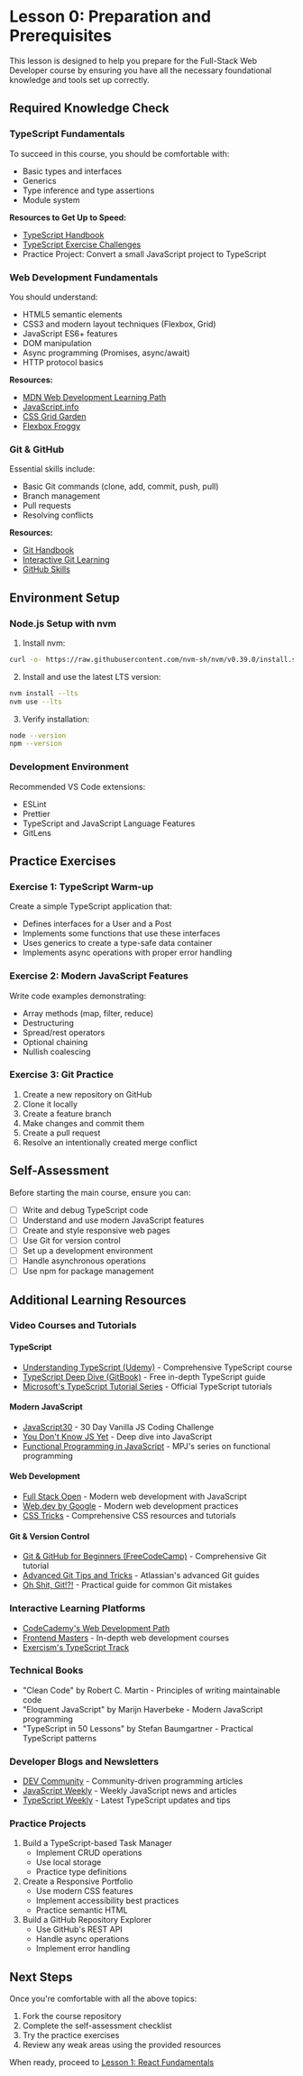 # Lesson 0: Preparation and Prerequisites

This lesson is designed to help you prepare for the Full-Stack Web Developer course by ensuring you have all the necessary foundational knowledge and tools set up correctly.

## Required Knowledge Check

### TypeScript Fundamentals

To succeed in this course, you should be comfortable with:

- Basic types and interfaces
- Generics
- Type inference and type assertions
- Module system

**Resources to Get Up to Speed:**

- [TypeScript Handbook](https://www.typescriptlang.org/docs/handbook/intro.html)
- [TypeScript Exercise Challenges](https://typescript-exercises.github.io/)
- Practice Project: Convert a small JavaScript project to TypeScript

### Web Development Fundamentals

You should understand:

- HTML5 semantic elements
- CSS3 and modern layout techniques (Flexbox, Grid)
- JavaScript ES6+ features
- DOM manipulation
- Async programming (Promises, async/await)
- HTTP protocol basics

**Resources:**

- [MDN Web Development Learning Path](https://developer.mozilla.org/en-US/docs/Learn)
- [JavaScript.info](https://javascript.info/)
- [CSS Grid Garden](https://cssgridgarden.com/)
- [Flexbox Froggy](https://flexboxfroggy.com/)

### Git & GitHub

Essential skills include:

- Basic Git commands (clone, add, commit, push, pull)
- Branch management
- Pull requests
- Resolving conflicts

**Resources:**

- [Git Handbook](https://guides.github.com/introduction/git-handbook/)
- [Interactive Git Learning](https://learngitbranching.js.org/)
- [GitHub Skills](https://skills.github.com/)

## Environment Setup

### Node.js Setup with nvm

1. Install nvm:

```bash
curl -o- https://raw.githubusercontent.com/nvm-sh/nvm/v0.39.0/install.sh | bash
```

2. Install and use the latest LTS version:

```bash
nvm install --lts
nvm use --lts
```

3. Verify installation:

```bash
node --version
npm --version
```

### Development Environment

Recommended VS Code extensions:

- ESLint
- Prettier
- TypeScript and JavaScript Language Features
- GitLens

## Practice Exercises

### Exercise 1: TypeScript Warm-up

Create a simple TypeScript application that:

- Defines interfaces for a User and a Post
- Implements some functions that use these interfaces
- Uses generics to create a type-safe data container
- Implements async operations with proper error handling

### Exercise 2: Modern JavaScript Features

Write code examples demonstrating:

- Array methods (map, filter, reduce)
- Destructuring
- Spread/rest operators
- Optional chaining
- Nullish coalescing

### Exercise 3: Git Practice

1. Create a new repository on GitHub
2. Clone it locally
3. Create a feature branch
4. Make changes and commit them
5. Create a pull request
6. Resolve an intentionally created merge conflict

## Self-Assessment

Before starting the main course, ensure you can:

- [ ] Write and debug TypeScript code
- [ ] Understand and use modern JavaScript features
- [ ] Create and style responsive web pages
- [ ] Use Git for version control
- [ ] Set up a development environment
- [ ] Handle asynchronous operations
- [ ] Use npm for package management

## Additional Learning Resources

### Video Courses and Tutorials

#### TypeScript

- [Understanding TypeScript (Udemy)](https://www.udemy.com/course/understanding-typescript/) - Comprehensive TypeScript course
- [TypeScript Deep Dive (GitBook)](https://basarat.gitbook.io/typescript/) - Free in-depth TypeScript guide
- [Microsoft's TypeScript Tutorial Series](https://www.youtube.com/playlist?list=PLlrxD0HtieHg7fUUVExY7XBAFRwpSYwwV) - Official TypeScript tutorials

#### Modern JavaScript

- [JavaScript30](https://javascript30.com/) - 30 Day Vanilla JS Coding Challenge
- [You Don't Know JS Yet](https://github.com/getify/You-Dont-Know-JS) - Deep dive into JavaScript
- [Functional Programming in JavaScript](https://www.youtube.com/playlist?list=PL0zVEGEvSaeEd9hlmCXrk5yUyqUag-n84) - MPJ's series on functional programming

#### Web Development

- [Full Stack Open](https://fullstackopen.com/) - Modern web development with JavaScript
- [Web.dev by Google](https://web.dev/learn/) - Modern web development practices
- [CSS Tricks](https://css-tricks.com/) - Comprehensive CSS resources and tutorials

#### Git & Version Control

- [Git & GitHub for Beginners (FreeCodeCamp)](https://www.youtube.com/watch?v=RGOj5yH7evk) - Comprehensive Git tutorial
- [Advanced Git Tips and Tricks](https://www.atlassian.com/git/tutorials/advanced-overview) - Atlassian's advanced Git guides
- [Oh Shit, Git!?!](https://ohshitgit.com/) - Practical guide for common Git mistakes

### Interactive Learning Platforms

- [CodeCademy's Web Development Path](https://www.codecademy.com/learn/paths/web-development)
- [Frontend Masters](https://frontendmasters.com/learn/) - In-depth web development courses
- [Exercism's TypeScript Track](https://exercism.io/tracks/typescript)

### Technical Books

- "Clean Code" by Robert C. Martin - Principles of writing maintainable code
- "Eloquent JavaScript" by Marijn Haverbeke - Modern JavaScript programming
- "TypeScript in 50 Lessons" by Stefan Baumgartner - Practical TypeScript patterns

### Developer Blogs and Newsletters

- [DEV Community](https://dev.to/) - Community-driven programming articles
- [JavaScript Weekly](https://javascriptweekly.com/) - Weekly JavaScript news and articles
- [TypeScript Weekly](https://typescript-weekly.com/) - Latest TypeScript updates and tips

### Practice Projects

1. Build a TypeScript-based Task Manager
   - Implement CRUD operations
   - Use local storage
   - Practice type definitions
2. Create a Responsive Portfolio
   - Use modern CSS features
   - Implement accessibility best practices
   - Practice semantic HTML
3. Build a GitHub Repository Explorer
   - Use GitHub's REST API
   - Handle async operations
   - Implement error handling

## Next Steps

Once you're comfortable with all the above topics:

1. Fork the course repository
2. Complete the self-assessment checklist
3. Try the practice exercises
4. Review any weak areas using the provided resources

When ready, proceed to [Lesson 1: React Fundamentals](./lesson-1-react-fundamentals.md)
